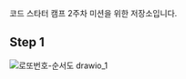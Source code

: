 코드 스타터 캠프 2주차 미션을 위한 저장소입니다.

## Step 1

![로또번호-순서도 drawio_1](https://user-images.githubusercontent.com/71054048/163824321-494d5358-8a88-4a21-99d2-fa5352c138c9.jpg)
